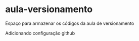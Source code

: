 # aula-versionamento
Espaço para armazenar os códigos da aula de versionamento

Adicionando configuração github